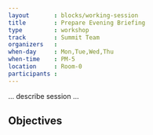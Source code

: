 ```yaml
---
layout       : blocks/working-session
title        : Prepare Evening Briefing
type         : workshop
track        : Summit Team
organizers   :
when-day     : Mon,Tue,Wed,Thu
when-time    : PM-5
location     : Room-0
participants :
---
```


... describe session ...

## Objectives